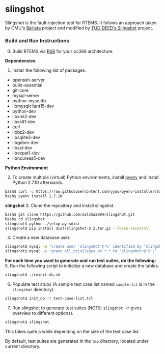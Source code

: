 # slingshot

Slingshot is the fault-injection tool for RTEMS. It follows an approach taken by CMU's [Ballista] project and modified by [TUD DEED's Slingshot] project.

### Build and Run Instructions
0. Build RTEMS via [RSB] for your pc386 architecture.

**Dependencies**
1. Install the following list of packages.
* openssh-server
* build-essential
* git-core
* mysql-server
* python-mysqldb
* libmysqlclient15-dev
* python-dev
* libxml2-dev
* libxslt1-dev
* curl
* libbz2-dev
* libsqlite3-dev
* libgdbm-dev
* libssl-dev
* libexpat1-dev
* libncurses5-dev


**Python Environment**

2. To create multiple (virtual) Python environments, install [pyenv] and install Python 2.7.10 afterwards.
```sh
bash$ curl -L https://raw.githubusercontent.com/yyuu/pyenv-installer/master/bin/pyenv-installer | bash
bash$ pyenv install 2.7.10
```

**slingshot**
3. Clone the repository and install slingshot.
```sh
bash$ git clone https://github.com/salpha2004/slingshot.git
bash$ cd slingshot
slingshot$ python ./setup.py sdist
slingshot$ pip install dist/slingshot-0.2.tar.gz --force-reinstall
```
4. Create a new database user.
```sh
slingshot$ mysql -e "create user 'slingshot'@'%' identified by 'slingshot';"
slingshot$ mysql -e "grant all privileges on *.* to 'slingshot'@'%';"
```
**For each time you want to generate and run test suites, do the following:**
5. Run the following script to initialize a new database and create the tables.
```sh
slingshot$ ./reinit-db.sh
```
6. Populate test stubs (A sample test case list named `sample.tcl` is in the `slingshot` directory).
```sh
slingshot$ init_db -t test-case-list.tcl
```
7. Run slingshot to generate test suites (NOTE: `slingshot -h` gives overview to different options).
```sh
slingshot$ slingshot
```

This takes quite a while depending on the size of the test case list.

By default, test suites are generated in the `tmp` directory, located under current directory.

[TUD DEED's Slingshot]: https://github.com/DEEDS-TUD/Slingshot
[Ballista]: http://www.cs.cmu.edu/afs/cs/project/edrc-ballista/www/
[RSB]: https://docs.rtems.org/rsb/ 
[pyenv]: https://github.com/yyuu/pyenv
